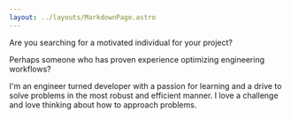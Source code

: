 ```yaml
---
layout: ../layouts/MarkdownPage.astro
---
```


Are you searching for a motivated individual for your project?

Perhaps someone who has proven experience optimizing engineering workflows?

I'm an engineer turned developer with a passion for learning and a drive to solve problems in the most robust and efficient manner. I love a challenge and love thinking about how to approach problems.